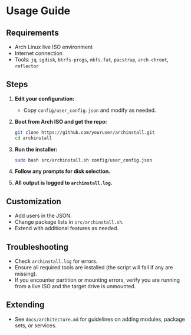 # Usage Guide

## Requirements

- Arch Linux live ISO environment
- Internet connection
- Tools: `jq`, `sgdisk`, `btrfs-progs`, `mkfs.fat`, `pacstrap`, `arch-chroot`, `reflector`

## Steps

1. **Edit your configuration:**
   - Copy `config/user_config.json` and modify as needed.

2. **Boot from Arch ISO and get the repo:**
   ```bash
   git clone https://github.com/youruser/archinstall.git
   cd archinstall
   ```

3. **Run the installer:**
   ```bash
   sudo bash src/archinstall.sh config/user_config.json
   ```

4. **Follow any prompts for disk selection.**
5. **All output is logged to `archinstall.log`.**

## Customization

- Add users in the JSON.
- Change package lists in `src/archinstall.sh`.
- Extend with additional features as needed.

## Troubleshooting

- Check `archinstall.log` for errors.
- Ensure all required tools are installed (the script will fail if any are missing).
- If you encounter partition or mounting errors, verify you are running from a live ISO and the target drive is unmounted.

## Extending

- See `docs/architecture.md` for guidelines on adding modules, package sets, or services.